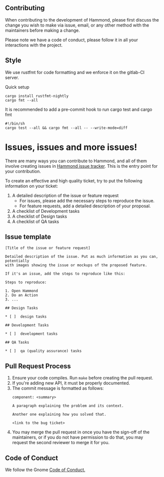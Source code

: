 ## Contributing

When contributing to the development of Hammond, please first discuss the change you wish to make via issue, email, or any other method with the maintainers before making a change.

Please note we have a code of conduct, please follow it in all your interactions with the project.

## Style

We use rustfmt for code formatting and we enforce it on the gitlab-CI server.

Quick setup
   ```
   cargo install rustfmt-nightly
   cargo fmt --all
   ```

It is recommended to add a pre-commit hook to run cargo test and cargo fmt
   ```
   #!/bin/sh
   cargo test --all && cargo fmt --all -- --write-mode=diff
   ```

# Issues, issues and more issues!

There are many ways you can contribute to Hammond, and all of them involve creating issues
in [Hammond issue tracker](https://gitlab.gnome.org/alatiera/Hammond/issues). This is the
entry point for your contribution.

To create an effective and high quality ticket, try to put the following information on your
ticket:

 1. A detailed description of the issue or feature request
     - For issues, please add the necessary steps to reproduce the issue.
     - For feature requests, add a detailed description of your proposal.
 2. A checklist of Development tasks
 3. A checklist of Design tasks
 4. A checklist of QA tasks

## Issue template
```
[Title of the issue or feature request]

Detailed description of the issue. Put as much information as you can, potentially
with images showing the issue or mockups of the proposed feature.

If it's an issue, add the steps to reproduce like this:

Steps to reproduce:

1. Open Hammond
2. Do an Action
3. ...

## Design Tasks

* [ ]  design tasks

## Development Tasks

* [ ]  development tasks

## QA Tasks

* [ ]  qa (quality assurance) tasks
```

## Pull Request Process

1. Ensure your code compiles. Run `make` before creating the pull request.
2. If you're adding new API, it must be properly documented.
3. The commit message is formatted as follows:
   ```
   component: <summary>

   A paragraph explaining the problem and its context.

   Another one explaining how you solved that.

   <link to the bug ticket>
   ```
4. You may merge the pull request in once you have the sign-off of the maintainers, or if you
   do not have permission to do that, you may request the second reviewer to merge it for you.

## Code of Conduct
We follow the Gnome [Code of Conduct.](https://wiki.gnome.org/Foundation/CodeOfConduct)
